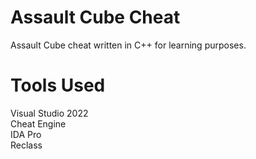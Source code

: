 # Assault Cube Cheat 

Assault Cube cheat written in C++ for learning purposes.

# Tools Used
Visual Studio 2022
<br>
Cheat Engine
<br>
IDA Pro
<br>
Reclass
